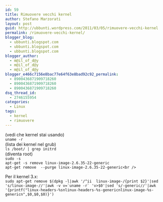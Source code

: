```yaml
---
id: 59
title: Rimuovere vecchi kernel
author: Stefano Marzorati
layout: post
guid: http://ubbunti.wordpress.com/2011/03/05/rimuovere-vecchi-kernel
permalink: /rimuovere-vecchi-kernel/
blogger_blog:
  - ubbunti.blogspot.com
  - ubbunti.blogspot.com
  - ubbunti.blogspot.com
blogger_author:
  - m@il_of_d@y
  - m@il_of_d@y
  - m@il_of_d@y
blogger_e466c7156e8bac77e64f63e8bad92c92_permalink:
  - 8900436871909718260
  - 8900436871909718260
  - 8900436871909718260
dsq_thread_id:
  - 2746155954
categories:
  - Linux
tags:
  - kernel
  - rimuovere
---
```

(vedi che kernel stai usando)  
`uname -r `  
(lista dei kernel nel grub)  
`ls /boot/ | grep initrd `  
(diventa root)  
`sudo -s`  
`apt-get -s remove linux-image-2.6.35-22-generic`  
`apt-get remove  --purge linux-image-2.6.35-22-generic<br />
`

Per il kernel 3.x:  
``sudo apt-get remove $(dpkg -l|awk '/^ii  linux-image-/{print $2}'|sed 's/linux-image-//'|awk -v v=`uname -r` 'v>$0'|sed 's/-generic//'|awk '{printf("linux-headers-%snlinux-headers-%s-genericnlinux-image-%s-genericn",$0,$0,$0)}')``